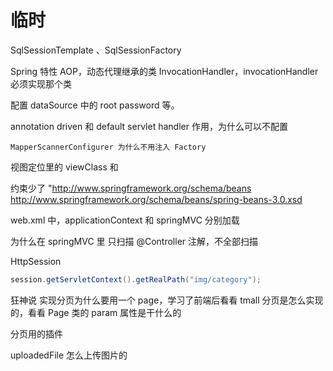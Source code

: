 # 临时

SqlSessionTemplate 、SqlSessionFactory

Spring 特性 AOP，动态代理继承的类 InvocationHandler，invocationHandler 必须实现那个类

<properties> 配置 dataSource 中的 root password 等。

annotation driven 和 default servlet handler 作用，为什么可以不配置

``` 
MapperScannerConfigurer 为什么不用注入 Factory
```

视图定位里的 viewClass 和

约束少了 "http://www.springframework.org/schema/beans http://www.springframework.org/schema/beans/spring-beans-3.0.xsd

web.xml 中，applicationContext 和 springMVC 分别加载

为什么在 springMVC 里 只扫描 @Controller 注解，不全部扫描

HttpSession

```java
session.getServletContext().getRealPath("img/category");
```

狂神说 实现分页为什么要用一个 page，学习了前端后看看 tmall 分页是怎么实现的，看看 Page 类的  param 属性是干什么的

分页用的插件

uploadedFile 怎么上传图片的